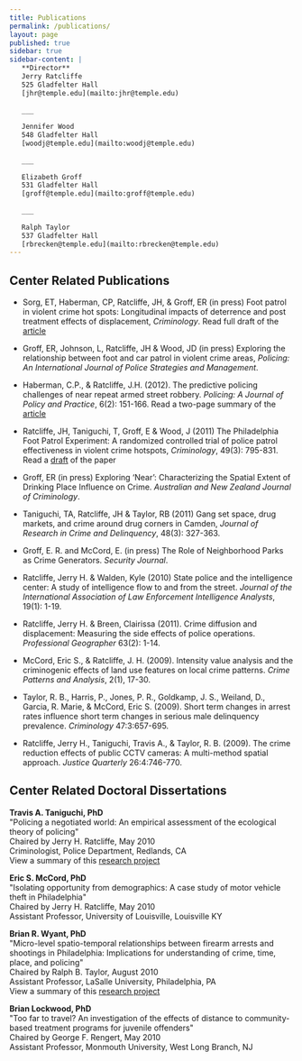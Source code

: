 ```yaml
---
title: Publications
permalink: /publications/
layout: page
published: true
sidebar: true
sidebar-content: |  
   **Director**    
   Jerry Ratcliffe    
   525 Gladfelter Hall        
   [jhr@temple.edu](mailto:jhr@temple.edu)        
   
   ___
   
   Jennifer Wood  
   548 Gladfelter Hall   
   [woodj@temple.edu](mailto:woodj@temple.edu)  
   
   ___
   
   Elizabeth Groff  
   531 Gladfelter Hall     
   [groff@temple.edu](mailto:groff@temple.edu)  
   
   ___
   
   Ralph Taylor  
   537 Gladfelter Hall     
   [rbrecken@temple.edu](mailto:rbrecken@temple.edu)  
---
```

## Center Related Publications
- Sorg, ET, Haberman, CP, Ratcliffe, JH, & Groff, ER (in press) Foot patrol in violent crime hot spots: Longitudinal impacts of deterrence and post treatment effects of displacement, _Criminology_. 
Read full draft of the [article](https://liberalarts.temple.edu/sites/liberalarts/files/PFPE_long_term_full_paper.pdf)
 
- Groff, ER, Johnson, L, Ratcliffe, JH & Wood, JD (in press) Exploring the relationship between foot and car patrol in violent crime areas, _Policing: An International Journal of Police Strategies and Management_.

- Haberman, C.P., & Ratcliffe, J.H. (2012). The predictive policing challenges of near repeat armed street robbery. _Policing: A Journal of Policy and Practice_, 6(2): 151-166. 
Read a two-page summary of the [article](https://liberalarts.temple.edu/sites/liberalarts/files/NR%20armed%20street%20robbery%20summary.pdf)
 
- Ratcliffe, JH, Taniguchi, T, Groff, E & Wood, J (2011) The Philadelphia Foot Patrol Experiment: A randomized controlled trial of police patrol effectiveness in violent crime hotspots, _Criminology_, 49(3): 795-831. 
Read a [draft](https://liberalarts.temple.edu/sites/liberalarts/files/PFPE_full_paper.pdf) of the paper

- Groff, ER (in press) Exploring ‘Near’: Characterizing the Spatial Extent of Drinking Place Influence on Crime. _Australian and New Zealand Journal of Criminology_.

- Taniguchi, TA, Ratcliffe, JH & Taylor, RB (2011) Gang set space, drug markets, and crime around drug corners in Camden, _Journal of Research in Crime and Delinquency_, 48(3): 327-363.

- Groff, E. R. and McCord, E. (in press) The Role of Neighborhood Parks as Crime Generators. _Security Journal_.

- Ratcliffe, Jerry H. & Walden, Kyle (2010) State police and the intelligence center: A study of intelligence flow to and from the street. _Journal of the International Association of Law Enforcement Intelligence Analysts_, 19(1): 1-19.

- Ratcliffe, Jerry H. & Breen, Clairissa (2011). Crime diffusion and displacement: Measuring the side effects of police operations. _Professional Geographer_ 63(2): 1-14.

- McCord, Eric S., & Ratcliffe, J. H. (2009). Intensity value analysis and the criminogenic effects of land use features on local crime patterns. _Crime Patterns and Analysis_, 2(1), 17-30.

- Taylor, R. B., Harris, P., Jones, P. R., Goldkamp, J. S., Weiland, D., Garcia, R. Marie, & McCord, Eric S. (2009). Short term changes in arrest rates influence short term changes in serious male delinquency prevalence. _Criminology_ 47:3:657-695.

- Ratcliffe, Jerry H., Taniguchi, Travis A., & Taylor, R. B. (2009). The crime reduction effects of public CCTV cameras: A multi-method spatial approach. _Justice Quarterly_ 26:4:746-770.

## Center Related Doctoral Dissertations 
**Travis A. Taniguchi, PhD**<br/>
"Policing a negotiated world: An empirical assessment of the ecological theory of policing"<br/>
Chaired by Jerry H. Ratcliffe, May 2010<br/>
Criminologist, Police Department, Redlands, CA<br/>
View a summary of this [research project](https://liberalarts.temple.edu/sites/liberalarts/files/ResearchfindingsTaniguchi2010.pdf)<br/>

**Eric S. McCord, PhD**<br/>
"Isolating opportunity from demographics: A case study of motor vehicle theft in Philadelphia"<br/>
Chaired by Jerry H. Ratcliffe, May 2010<br/>
Assistant Professor, University of Louisville, Louisville KY<br/>

**Brian R. Wyant, PhD**<br/>
"Micro-level spatio-temporal relationships between firearm arrests and shootings in Philadelphia: Implications for understanding of crime, time, place, and policing"<br/>
Chaired by Ralph B. Taylor, August 2010<br/>
Assistant Professor, LaSalle University, Philadelphia, PA<br/>
View a summary of this [research project](https://liberalarts.temple.edu/sites/liberalarts/files/ResearchfindingsWyant2010.pdf)<br/>

**Brian Lockwood, PhD**<br/>
"Too far to travel? An investigation of the effects of distance to community-based treatment programs for juvenile offenders"<br/>
Chaired by George F. Rengert, May 2010<br/>
Assistant Professor, Monmouth University, West Long Branch, NJ<br/>
